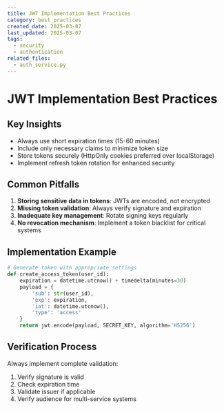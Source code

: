 ```yaml
---
title: JWT Implementation Best Practices
category: best_practices
created_date: 2025-03-07
last_updated: 2025-03-07
tags:
  - security
  - authentication
related_files:
  - auth_service.py
---
```


# JWT Implementation Best Practices

## Key Insights
- Always use short expiration times (15-60 minutes)
- Include only necessary claims to minimize token size
- Store tokens securely (HttpOnly cookies preferred over localStorage)
- Implement refresh token rotation for enhanced security

## Common Pitfalls
1. **Storing sensitive data in tokens**: JWTs are encoded, not encrypted
2. **Missing token validation**: Always verify signature and expiration
3. **Inadequate key management**: Rotate signing keys regularly
4. **No revocation mechanism**: Implement a token blacklist for critical systems

## Implementation Example
```python
# Generate token with appropriate settings
def create_access_token(user_id):
    expiration = datetime.utcnow() + timedelta(minutes=30)
    payload = {
        'sub': str(user_id),
        'exp': expiration,
        'iat': datetime.utcnow(),
        'type': 'access'
    }
    return jwt.encode(payload, SECRET_KEY, algorithm='HS256')
```

## Verification Process
Always implement complete validation:
1. Verify signature is valid
2. Check expiration time
3. Validate issuer if applicable
4. Verify audience for multi-service systems
